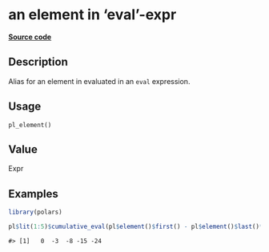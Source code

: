 

# an element in ‘eval’-expr

[**Source code**](https://github.com/pola-rs/r-polars/tree/5765842071140bd7a822ebb4fd6b0ab652d73f0d/R/functions__lazy.R#L82)

## Description

Alias for an element in evaluated in an <code>eval</code> expression.

## Usage

<pre><code class='language-R'>pl_element()
</code></pre>

## Value

Expr

## Examples

``` r
library(polars)

pl$lit(1:5)$cumulative_eval(pl$element()$first() - pl$element()$last()**2)$to_r()
```

    #> [1]   0  -3  -8 -15 -24
